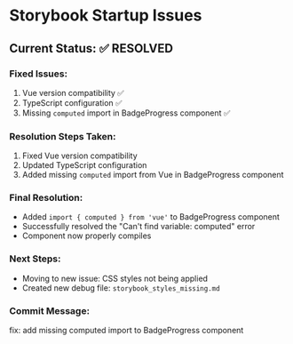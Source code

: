 # Storybook Startup Issues

## Current Status: ✅ RESOLVED

### Fixed Issues:
1. Vue version compatibility ✅
2. TypeScript configuration ✅
3. Missing `computed` import in BadgeProgress component ✅

### Resolution Steps Taken:
1. Fixed Vue version compatibility
2. Updated TypeScript configuration
3. Added missing `computed` import from Vue in BadgeProgress component

### Final Resolution:
- Added `import { computed } from 'vue'` to BadgeProgress component
- Successfully resolved the "Can't find variable: computed" error
- Component now properly compiles

### Next Steps:
- Moving to new issue: CSS styles not being applied
- Created new debug file: `storybook_styles_missing.md`

### Commit Message:
fix: add missing computed import to BadgeProgress component 
